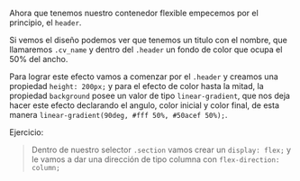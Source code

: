 Ahora que tenemos nuestro contenedor flexible empecemos por el principio, el `header`.

Si vemos el diseño podemos ver que tenemos un titulo con el nombre, que llamaremos `.cv_name` y dentro del `.header` un fondo de color que ocupa el 50% del ancho.

Para lograr este efecto vamos a comenzar por el `.header` y creamos una propiedad `height: 200px;` y para el efecto de color hasta la mitad, la propiedad `background` posee un valor de tipo `linear-gradient`, que nos deja hacer este efecto declarando el angulo, color inicial y color final, de esta manera `linear-gradient(90deg, #fff 50%, #50acef 50%);`.



Ejercicio:
> Dentro de nuestro selector `.section` vamos crear un `display: flex;` y le vamos a dar una dirección de tipo columna con `flex-direction: column;`